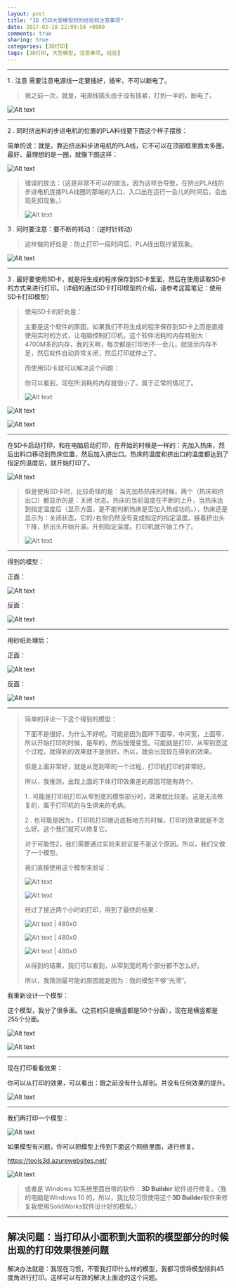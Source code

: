 ```yaml
---
layout: post
title: "3D 打印大型模型时的经验和注意事项"
date: 2017-02-18 22:09:58 +0800
comments: true
sharing: true
categories: [3D打印]
tags: [3D打印, 大型模型, 注意事项, 经验]
---
```



----------

1 . 注意 需要注意电源线一定要插好，插牢，不可以断电了。

> 我之前一次，就是，电源线插头由于没有插紧，打到一半的，断电了。

![Alt text](/images/2017-2-18-3D-printer-experience-and-precautions-when-printing-large-models/1485307588623.png)


----------

2 . 同时挤出料的步进电机的位置的PLA料线要下面这个样子摆放：

简单的说：就是，靠近挤出料步进电机的PLA线，它不可以在顶部框里面太多圈，最好、最理想的是一圈，就像下图这样：

![Alt text](/images/2017-2-18-3D-printer-experience-and-precautions-when-printing-large-models/1485308021035.png)

> 错误的放法：（这是非常不可以的做法，因为这样会导致，在挤出PLA线的步进电机连接PLA线圈的那端的入口，入口出在运行一会儿的时间后，会出现死扣现象。）
>  
> ![Alt text](/images/2017-2-18-3D-printer-experience-and-precautions-when-printing-large-models/1485309295046.png)



3 . 同时要注意：要不断的转动：（逆时针转动）

> 这样做的好处是：防止打印一段时间后，PLA线出现拧紧现象。

![Alt text](/images/2017-2-18-3D-printer-experience-and-precautions-when-printing-large-models/1485307763855.png)


----------

3 . 最好要使用SD卡，就是将生成的程序保存到SD卡里面，然后在使用读取SD卡的方式来进行打印。（详细的通过SD卡打印模型的介绍，请参考这篇笔记：使用SD卡打印模型）

> 使用SD卡的好处是：
>  
> 主要是这个软件的原因，如果我们不将生成的程序保存到SD卡上而是直接使用实时的方式，让电脑控制打印机，这个软件消耗的内存特别大：4700M多的内存，我的天啊，每次都是打印到不一会儿，就提示内存不足，然后软件自动异常关闭，然后打印就停止了。
>  
> 而使用SD卡就可以解决这个问题：
>  
> 你可以看到，现在所消耗的内存就很小了。属于正常的情况了。
>  
> ![Alt text](/images/2017-2-18-3D-printer-experience-and-precautions-when-printing-large-models/1485304742210.png)

![Alt text](/images/2017-2-18-3D-printer-experience-and-precautions-when-printing-large-models/1485303479812.png)

![Alt text](/images/2017-2-18-3D-printer-experience-and-precautions-when-printing-large-models/1485303763458.png)


----------

在SD卡启动打印，和在电脑启动打印，在开始的时候是一样的：先加入热床，然后出料口移动到热床位置，然后加入挤出口。热床的温度和挤出口的温度都达到了指定的温度后，就开始打印了。

![Alt text](/images/2017-2-18-3D-printer-experience-and-precautions-when-printing-large-models/1485304615579.png)

> 但是使用SD卡时，比较奇怪的是：当先加热热床的时候，两个（热床和挤出口）都显示的是：关闭 状态。热床的当前温度在不断的上升，当热床达到指定温度后（显示方面，是不能判断热床是否加入热成功的。），热床还是显示为：关闭状态，它的`/`右侧仍然没有变成指定的指定温度。接着挤出头下降，挤出头开始升温。升到指定温度。打印机就开始工作了。
> 
> ![Alt text](/images/2017-2-18-3D-printer-experience-and-precautions-when-printing-large-models/1485304630660.png)


----------

得到的模型：

正面：

![Alt text](/images/2017-2-18-3D-printer-experience-and-precautions-when-printing-large-models/1485310579275.png)


反面：

![Alt text](/images/2017-2-18-3D-printer-experience-and-precautions-when-printing-large-models/1485310602262.png)


----------

用砂纸处理后：

正面：

![Alt text](/images/2017-2-18-3D-printer-experience-and-precautions-when-printing-large-models/1485310642550.png)

反面：

![Alt text](/images/2017-2-18-3D-printer-experience-and-precautions-when-printing-large-models/1485310659869.png)


----------


> 简单的评论一下这个得到的模型：
> 
> 下面不是很好，为什么不好呢。可能是因为圆环下面窄，中间宽，上面窄，所以开始打印的时候，是窄的，然后慢慢变宽。可能就是打印，从窄到宽这个过程，就得到的效果就不是很好。所以，就会出现现在得到的效果。
>  
> 但是上面非常好，就是从宽到窄的一个过程，打印机打印的非常好。
>  
> 所以，我推测，出现上面的下体打印效果差的原因可能有两个。
>  
> 1 . 可能是打印机打印从窄到宽的模型部分时，效果就比较差。这是无法修复的，属于打印机的与生俱来的毛病。
>  
> 2 . 也可能是因为，打印机打印接近底板地方的时候，打印的效果就是不怎么好。这个我们就可以修复它。
>  
> 对于可能性2，我们需要通过实验来验证是不是这个原因。所以，我们又做了一个模型。
>  
> 我们直接使用这个模型来验证：
> 
> ![Alt text](/images/2017-2-18-3D-printer-experience-and-precautions-when-printing-large-models/1485330460807.png) 
> 
> ![Alt text](/images/2017-2-18-3D-printer-experience-and-precautions-when-printing-large-models/1485330717421.png)
>  
> 经过了接近两个小时的打印，得到了最终的结果：
>  
> ![Alt text | 480x0](/images/2017-2-18-3D-printer-experience-and-precautions-when-printing-large-models/1485390402045.png)
>  
> ![Alt text | 480x0](/images/2017-2-18-3D-printer-experience-and-precautions-when-printing-large-models/1485390431885.png)
>  
> ![Alt text | 480x0](/images/2017-2-18-3D-printer-experience-and-precautions-when-printing-large-models/1485390455275.png)
>  
> 从得到的结果，我们可以看到，从窄到宽的两个部分都不怎么好。
>  
> 所以，我猜测最可能的原因就是因为：我的模型不够“光滑”。



我重新设计一个模型：

这个模型，我分了很多面。（之前的只是横竖都是50个分面），现在是横竖都是255个分面。

![Alt text](/images/2017-2-18-3D-printer-experience-and-precautions-when-printing-large-models/1485391232182.png)

![Alt text](/images/2017-2-18-3D-printer-experience-and-precautions-when-printing-large-models/1485391327521.png)


----------

现在打印看看效果：

你可以从打印的效果，可以看出：跟之前没有什么却别。并没有任何效果的提升。

![Alt text](/images/2017-2-18-3D-printer-experience-and-precautions-when-printing-large-models/1485394881419.png)


----------

我们再打印一个模型：

![Alt text](/images/2017-2-18-3D-printer-experience-and-precautions-when-printing-large-models/1485403493320.png)


如果模型有问题，你可以把模型上传到下面这个网络里面，进行修复。

https://tools3d.azurewebsites.net/

![Alt text](/images/2017-2-18-3D-printer-experience-and-precautions-when-printing-large-models/1485449251335.png)


> 或者是 Windows 10系统里面自带的软件：**3D Builder** 软件进行修复。（我的电脑是Windows 10 的，所以，我比较习惯使用这个**3D Builder**软件来修复我使用SolidWorks软件设计好的模型。）

----------


## 解决问题：当打印从小面积到大面积的模型部分的时候出现的打印效果很差问题

解决办法就是：我现在习惯，不管我打印什么样的模型，我都习惯将模型倾斜45度角进行打印。这样可以有效的解决上面说的这个问题。
